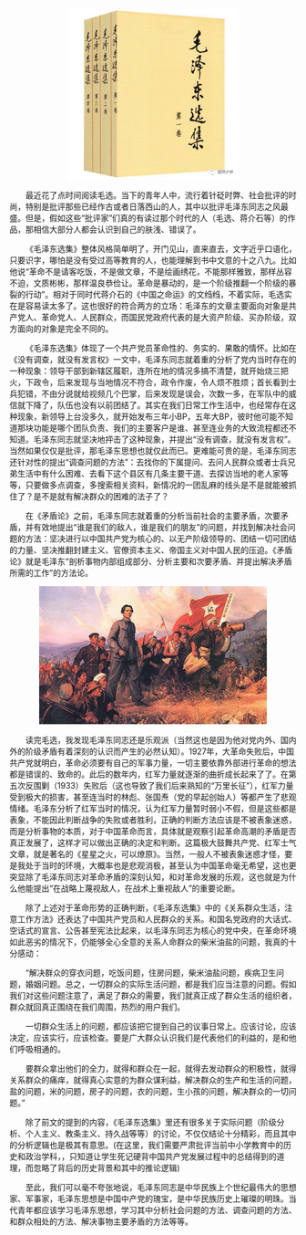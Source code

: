 <p align="center">
<img src="./source/毛泽东选集.jpeg" alt="毛泽东选集" style="width:300px"/>
</p>

&#8195;&#8195;最近花了点时间阅读毛选。当下的青年人中，流行着针砭时弊、社会批评的时尚，特别是批评那些已经作古或者日落西山的人，其中以批评毛泽东同志之风最盛。但是，假如这些“批评家”们真的有读过那个时代的人（毛选、蒋介石等）的作品，那相信大部分人都会认识到自己的肤浅、错误了。

&#8195;&#8195;《毛泽东选集》整体风格简单明了，开门见山，直来直去，文字近乎口语化，只要识字，哪怕是没有受过高等教育的人，也能理解到书中文意的十之八九。比如他说“革命不是请客吃饭，不是做文章，不是绘画绣花，不能那样雅致，那样丛容不迫，文质彬彬，那样温良恭俭让。革命是暴动的，是一个阶级推翻一个阶级的暴裂的行动”。相对于同时代蒋介石的《中国之命运》的文绉绉，不着实际，毛选实在是容易读太多了。这也很好的符合两方的立场：毛泽东的文章主要面向对象是共产党人、革命党人、人民群众，而国民党政府代表的是大资产阶级、买办阶级，双方面向的对象是完全不同的。

&#8195;&#8195;《毛泽东选集》体现了一个共产党员革命性的、务实的、果敢的情怀。比如在《没有调查，就没有发言权》一文中，毛泽东同志就着重的分析了党内当时存在的一种现象：领导干部到新辖区履职，连所在地的情况多搞不清楚，就开始烧三把火，下政令，后来发现与当地情况不符合，政令作废，令人烦不胜烦；首长看到士兵犯错，不由分说就给视频几个巴掌，后来发现是误会，次数一多，在军队中的威信就下降了，队伍也没有以前团结了。其实在我们日常工作生活中，也经常存在这种现象，新领导上台没多久，就开始发布三年小BP，五年大BP，彼时他可能不知道那块功能是哪个团队负责、我们的主要客户是谁、甚至连业务的大致流程都还不知道。毛泽东同志就坚决地抨击了这种现象，并提出“没有调查，就没有发言权”。当然如果仅仅是批评，那毛泽东思想也就仅此而已。更难能可贵的是，毛泽东同志还针对性的提出“调查问题的方法”：去找你的下属提问、去问人民群众或者士兵兄弟生活中有什么困难、去看下这个县区有几条主要干道、去探访当地的老人家等等，只要做多点调查，多搜索相关资料，新情况的一团乱麻的线头是不是就能被抓住了？是不是就有解决群众的困难的法子了？


&#8195;&#8195;在《矛盾论》之前，毛泽东同志就着重的分析当前社会的主要矛盾，次要矛盾，并有效地提出“谁是我们的敌人，谁是我们的朋友”的问题，并找到解决社会问题的方法：坚决进行以中国共产党为核心的、以无产阶级领导的、团结一切可团结的力量、坚决推翻封建主义、官僚资本主义、帝国主义对中国人民的压迫。《矛盾论》就是毛泽东“剖析事物内部组成部分、分析主要和次要矛盾、并提出解决矛盾所需的工作”的方法论。

<p align="center">
<img src="./source/第五次反围剿.jpeg" alt="第五次反围剿" style="width:400px"/>
</p>

&#8195;&#8195;读完毛选，我发现毛泽东同志还是乐观派（当然这也是因为他对党内外、国内外的阶级矛盾有着深刻的认识而产生的必然认知）。1927年，大革命失败后，中国共产党就明白，革命必须要有自己的军事力量，一切主要依靠外部进行革命的想法都是错误的、致命的。此后的数年内，红军力量就逐渐的曲折成长起来了了。在第五次反围剿（1933）失败后（这也导致了我们后来熟知的“万里长征”），红军力量受到极大的损害，甚至连当时的林彪、张国焘（党的早起创始人）等都产生了悲观情绪。毛泽东分析了红军当时的情况，认为红军力量暂时弱小不假，但是这些都是表象，不能因此判断战争的失败或者胜利，正确的判断方法应该是不被表象迷惑，而是分析事物的本质，对于中国革命而言，具体就是观察引起革命高潮的矛盾是否真正发展了，这样才可以做出正确的决定和判断。这篇极大鼓舞共产党、红军士气文章，就是著名的《星星之火，可以燎原》。当然，一般人不被表象迷惑才怪，要是我处于当时的环境，大概率也是悲观消极，甚至认为中国革命毫无希望，这也更突显除了毛泽东同志对革命矛盾的深刻认知，和对革命发展的乐观，这也就是为什么他能提出“在战略上蔑视敌人，在战术上重视敌人”的重要论断。

&#8195;&#8195;除了上述对于革命形势的正确判断，《毛泽东选集》中的《关系群众生活，注意工作方法》还表达了中国共产党员和人民群众的关系。和国名党政府的大话式、空话式的宣言、公告甚至宪法比起来，以毛泽东同志为核心的党中央，在革命环境如此恶劣的情况下，仍能够全心全意的关系人命群众的柴米油盐的问题，我真的十分感动：

&#8195;&#8195;“解决群众的穿衣问题，吃饭问题，住房问题，柴米油盐问题，疾病卫生问题，婚姻问题。总之，一切群众的实际生活问题，都是我们应当注意的问题。假如我们对这些问题注意了，满足了群众的需要，我们就真正成了群众生活的组织者，群众就回真正围绕在我们周围，热烈的用户我们。

&#8195;&#8195;一切群众生活上的问题，都应该把它提到自己的议事日常上。应该讨论，应该决定，应该实行，应该检查。要是广大群众认识我们是代表他们的利益的，是和他们呼吸相通的。

&#8195;&#8195;要群众拿出他们的全力，就得和群众在一起，就得去发动群众的积极性，就得关系群众的痛痒，就得真心实意的为群众谋利益，解决群众的生产和生活的问题，盐的问题，米的问题，房子的问题，衣的问题，生小孩的问题，解决群众的一切问题。”

&#8195;&#8195;除了前文的提到的内容，《毛泽东选集》里还有很多关于实际问题（阶级分析、个人主义、教条主义、持久战等等）的讨论，不仅仅结论十分精彩，而且其中的分析逻辑也是极其有意思。(在这里，我们需要严肃批评当前中小学教育中的历史和政治学科，，只知道让学生死记硬背中国共产党发展过程中的总结得到的道理，而忽略了背后的历史背景和其中的推论逻辑)

&#8195;&#8195;至此，我们可以毫不夸张地说，毛泽东同志是中华民族上个世纪最伟大的思想家、军事家，毛泽东思想是中国中产党的瑰宝，是中华民族历史上璀璨的明珠。当代青年都应该学习毛泽东思想，学习其中分析社会问题的方法、调查问题的方法、和群众相处的方法、解决事物主要矛盾的方法等等。
